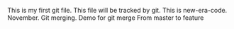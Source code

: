 This is my first git file.
This file will be tracked by git.
This is new-era-code.
November.
Git merging.
Demo for git merge
From master to feature
